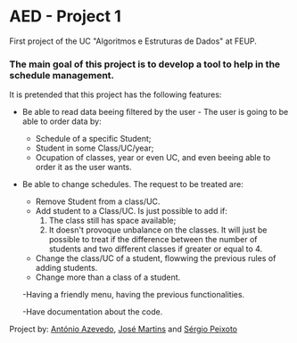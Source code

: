 # AED - Project 1
First project of the UC "Algoritmos e Estruturas de Dados" at FEUP.

### The main goal of this project is to develop a tool to help in the schedule management.

  It is pretended that this project has the following features:
  - Be able to read data beeing filtered by the user - The user is going to be able to order data by: 
      - Schedule of a specific Student; 
      - Student in some Class/UC/year; 
      - Ocupation of classes, year or even UC, and even beeing able to order it as the user wants.
      
  - Be able to change schedules. The request to be treated are:
   
      - Remove Student from a class/UC.
      - Add student to a Class/UC. Is just possible to add if:
          1. The class still has space available;
          2. It doesn't provoque unbalance on the classes. It will just be possible to treat if the difference between the number of students and two different classes if greater or equal to 4.
      - Change the class/UC of a student, flowwing the previous rules of adding students.
      - Change more than a class of a student.
      
    -Having a friendly menu, having the previous functionalities.
    
    -Have documentation about the code.
    
    

Project by: [António Azevedo](https://github.com/xubby/), [José Martins](https://github.com/ZeAntonioM) and [Sérgio Peixoto](https://github.com/ShadowPT)
